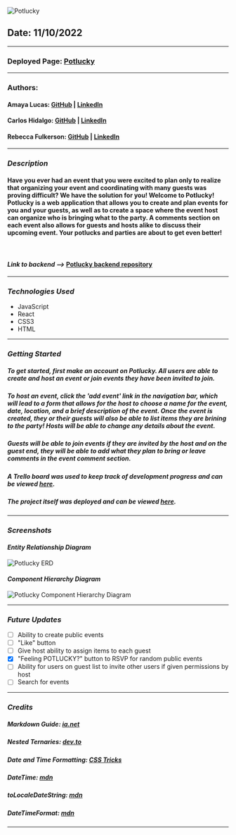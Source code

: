 ![Potlucky](https://i.imgur.com/O5OyXvg.jpg)

## **Date:** 11/10/2022

---

### **Deployed Page:** [Potlucky](https://feelingpotlucky.herokuapp.com/)

---

### **Authors:**

#### Amaya Lucas: [GitHub](https://github.com/ajluc/) | [LinkedIn](https://www.linkedin.com/in/amaya-lucas/)

#### Carlos Hidalgo: [GitHub](https://github.com/pancholo35) | [LinkedIn](https://www.linkedin.com/in/carlos-hidalgo-linkin/)

#### Rebecca Fulkerson: [GitHub](https://github.com/ralicynf) | [LinkedIn](https://www.linkedin.com/in/fulkersonrebecca/)

---

### **_Description_**

#### Have you ever had an event that you were excited to plan only to realize that organizing your event and coordinating with many guests was proving difficult? We have the solution for you! Welcome to Potlucky! Potlucky is a web application that allows you to create and plan events for you and your guests, as well as to create a space where the event host can organize who is bringing what to the party. A comments section on each event also allows for guests and hosts alike to discuss their upcoming event. Your potlucks and parties are about to get even better!

<br />

#### **_Link to backend -->_** [Potlucky backend repository](https://github.com/ralicynf/potlucky-back-end)

---

### **_Technologies Used_**

- JavaScript
- React
- CSS3
- HTML

---

### **_Getting Started_**

##### To get started, first make an account on Potlucky. All users are able to create and host an event or join events they have been invited to join.

##### To host an event, click the 'add event' link in the navigation bar, which will lead to a form that allows for the host to choose a name for the event, date, location, and a brief description of the event. Once the event is created, they or their guests will also be able to list items they are brining to the party! Hosts will be able to change any details about the event.

##### Guests will be able to join events if they are invited by the host and on the guest end, they will be able to add what they plan to bring or leave comments in the event comment section.

##### A Trello board was used to keep track of development progress and can be viewed [here](https://trello.com/b/Vi9hiVsb/project-3-potlucky).

##### The project itself was deployed and can be viewed [here](https://feelingpotlucky.herokuapp.com/).

---

### **_Screenshots_**

#### _Entity Relationship Diagram_

![Potlucky ERD](https://i.imgur.com/Gnwm1lz.jpg)

#### _Component Hierarchy Diagram_

![Potlucky Component Hierarchy Diagram](https://i.imgur.com/iVJbH1m.png)

---

### **_Future Updates_**

- [ ] Ability to create public events
- [ ] "Like" button
- [ ] Give host ability to assign items to each guest
- [x] "Feeling POTLUCKY?" button to RSVP for random public events
- [ ] Ability for users on guest list to invite other users if given permissions by host
- [ ] Search for events

---

### **_Credits_**

##### Markdown Guide: [ia.net](https://ia.net/writer/support/general/markdown-guide)

##### Nested Ternaries: [dev.to](https://dev.to/samba_code/nested-ternary-statements-in-react-jsx-35kp)

##### Date and Time Formatting: [CSS Tricks](https://css-tricks.com/how-to-convert-a-date-string-into-a-human-readable-format/)

##### DateTime: [mdn](https://developer.mozilla.org/en-US/docs/Web/JavaScript/Reference/Global_Objects/Intl/DateTimeFormat/DateTimeFormat#using_timestyle_and_datestyle)

##### toLocaleDateString: [mdn](https://developer.mozilla.org/en-US/docs/Web/JavaScript/Reference/Global_Objects/Date/toLocaleDateString)

##### DateTimeFormat: [mdn](https://developer.mozilla.org/en-US/docs/Web/JavaScript/Reference/Global_Objects/Intl/DateTimeFormat/DateTimeFormat)

---
